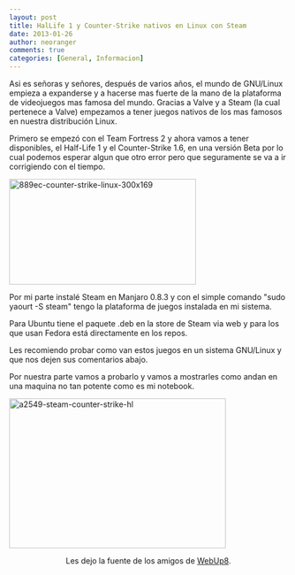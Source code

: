 ```yaml
---
layout: post
title: HalLife 1 y Counter-Strike nativos en Linux con Steam
date: 2013-01-26
author: neoranger
comments: true
categories: [General, Informacion]
---
```

Asi es señoras y señores, después de varios años, el mundo de GNU/Linux empieza a expanderse y a hacerse mas fuerte de la mano de la plataforma de videojuegos mas famosa del mundo.
Gracias a Valve y a Steam (la cual pertenece a Valve) empezamos a tener juegos nativos de los mas famosos en nuestra distribución Linux.

Primero se empezó con el Team Fortress 2 y ahora vamos a tener disponibles, el Half-Life 1 y el Counter-Strike 1.6, en una versión Beta por lo cual podemos esperar algun que otro error pero que seguramente se va a ir corrigiendo con el tiempo.

<img class="  wp-image-2086 aligncenter" src="https://blogneositelinux.files.wordpress.com/2016/10/889ec-counter-strike-linux-300x169.png" alt="889ec-counter-strike-linux-300x169" width="338" height="191" />

Por mi parte instalé Steam en Manjaro 0.8.3 y con el simple comando "sudo yaourt -S steam" tengo la plataforma de juegos instalada en mi sistema.

Para Ubuntu tiene el paquete .deb en la store de Steam via web y para los que usan Fedora está directamente en los repos.

Les recomiendo probar como van estos juegos en un sistema GNU/Linux y que nos dejen sus comentarios abajo.

Por nuestra parte vamos a probarlo y vamos a mostrarles como andan en una maquina no tan potente como es mi notebook.

<img class="  wp-image-2162 aligncenter" src="https://blogneositelinux.files.wordpress.com/2016/10/a2549-steam-counter-strike-hl.png" alt="a2549-steam-counter-strike-hl" width="392" height="271" />

<p style="text-align:center;"></p>

<p style="text-align:center;">Les dejo la fuente de los amigos de <a href="http://www.webupd8.org/2013/01/half-life-and-counter-strike-games-now.html" target="_blank">WebUp8</a>.</p>
